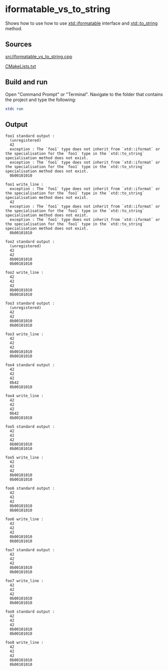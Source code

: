 # iformatable_vs_to_string

Shows how to use how to use [xtd::iformatable](https://gammasoft71.github.io/xtd/reference_guides/latest/classxtd_1_1iformatable.html) interface and [xtd::to_string](https://gammasoft71.github.io/xtd/reference_guides/latest/group__xtd__core.html#gaceb0e0a25d04cce9beebad549c27c167) method.

## Sources

[src/iformatable_vs_to_string.cpp](src/iformatable_vs_to_string.cpp)

[CMakeLists.txt](CMakeLists.txt)

## Build and run

Open "Command Prompt" or "Terminal". Navigate to the folder that contains the project and type the following:

```cmake
xtdc run
```

## Output

```
foo1 standard output :
  (unregistered)
  42
  exception : The `foo1` type does not inherit from `xtd::iformat` or the specialisation for the `foo1` type in the `xtd::to_string` specialisation method does not exist.
  exception : The `foo1` type does not inherit from `xtd::iformat` or the specialisation for the `foo1` type in the `xtd::to_string` specialisation method does not exist.
  0b00101010

foo1 write_line :
  exception : The `foo1` type does not inherit from `xtd::iformat` or the specialisation for the `foo1` type in the `xtd::to_string` specialisation method does not exist.
  42
  exception : The `foo1` type does not inherit from `xtd::iformat` or the specialisation for the `foo1` type in the `xtd::to_string` specialisation method does not exist.
  exception : The `foo1` type does not inherit from `xtd::iformat` or the specialisation for the `foo1` type in the `xtd::to_string` specialisation method does not exist.
  0b00101010

foo2 standard output :
  (unregistered)
  42
  42
  0b00101010
  0b00101010

foo2 write_line :
  42
  42
  42
  0b00101010
  0b00101010

foo3 standard output :
  (unregistered)
  42
  42
  0b00101010
  0b00101010

foo3 write_line :
  42
  42
  42
  0b00101010
  0b00101010

foo4 standard output :
  42
  42
  42
  0b42
  0b00101010

foo4 write_line :
  42
  42
  42
  0b42
  0b00101010

foo5 standard output :
  42
  42
  42
  0b00101010
  0b00101010

foo5 write_line :
  42
  42
  42
  0b00101010
  0b00101010

foo6 standard output :
  42
  42
  42
  0b00101010
  0b00101010

foo6 write_line :
  42
  42
  42
  0b00101010
  0b00101010

foo7 standard output :
  42
  42
  42
  0b00101010
  0b00101010

foo7 write_line :
  42
  42
  42
  0b00101010
  0b00101010

foo8 standard output :
  42
  42
  42
  0b00101010
  0b00101010

foo8 write_line :
  42
  42
  42
  0b00101010
  0b00101010
```
